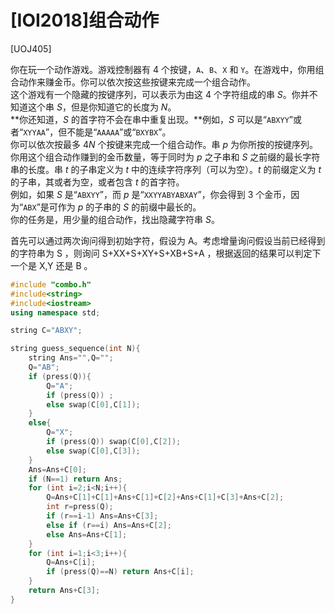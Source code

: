 # [IOI2018]组合动作
[UOJ405]

你在玩一个动作游戏。游戏控制器有 $4$ 个按键，`A`、`B`、`X` 和 `Y`。在游戏中，你用组合动作来赚金币。你可以依次按这些按键来完成一个组合动作。  
这个游戏有一个隐藏的按键序列，可以表示为由这 $4$ 个字符组成的串 $S$。你并不知道这个串 $S$，但是你知道它的长度为 $N$。  
**你还知道，$S$ 的首字符不会在串中重复出现。**例如，$S$ 可以是“`ABXYY`”或者“`XYYAA`”，但不能是“`AAAAA`”或“`BXYBX`”。  
你可以依次按最多 $4N$ 个按键来完成一个组合动作。串 $p$ 为你所按的按键序列。你用这个组合动作赚到的金币数量，等于同时为 $p$ 之子串和 $S$ 之前缀的最长字符串的长度。串 $t$ 的子串定义为 $t$ 中的连续字符序列（可以为空）。$t$ 的前缀定义为 $t$ 的子串，其或者为空，或者包含 $t$ 的首字符。  
例如，如果 $S$ 是“`ABXYY`”，而 $p$ 是“`XXYYABYABXAY`”，你会得到 $3$ 个金币，因为“`ABX`”是可作为 $p$ 的子串的 $S$ 的前缀中最长的。  
你的任务是，用少量的组合动作，找出隐藏字符串 $S$。

首先可以通过两次询问得到初始字符，假设为 A。考虑增量询问假设当前已经得到的字符串为 S ，则询问 S+XX+S+XY+S+XB+S+A ，根据返回的结果可以判定下一个是 X,Y 还是 B 。

```cpp
#include "combo.h"
#include<string>
#include<iostream>
using namespace std;

string C="ABXY";

string guess_sequence(int N){
	string Ans="",Q="";
	Q="AB";
	if (press(Q)){
		Q="A";
		if (press(Q)) ;
		else swap(C[0],C[1]);
	}
	else{
		Q="X";
		if (press(Q)) swap(C[0],C[2]);
		else swap(C[0],C[3]);
	}
	Ans=Ans+C[0];
	if (N==1) return Ans;
	for (int i=2;i<N;i++){
		Q=Ans+C[1]+C[1]+Ans+C[1]+C[2]+Ans+C[1]+C[3]+Ans+C[2];
		int r=press(Q);
		if (r==i-1) Ans=Ans+C[3];
		else if (r==i) Ans=Ans+C[2];
		else Ans=Ans+C[1];
	}
	for (int i=1;i<3;i++){
		Q=Ans+C[i];
		if (press(Q)==N) return Ans+C[i];
	}
	return Ans+C[3];
}
```
